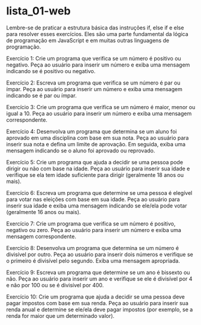 # lista_01-web
Lembre-se de praticar a estrutura básica das instruções if, else if e else para resolver
esses exercícios. Eles são uma parte fundamental da lógica de programação em
JavaScript e em muitas outras linguagens de programação.

Exercício 1: Crie um programa que verifica se um número é positivo ou negativo. Peça ao
usuário para inserir um número e exiba uma mensagem indicando se é positivo ou negativo.

Exercício 2: Escreva um programa que verifica se um número é par ou ímpar. Peça ao
usuário para inserir um número e exiba uma mensagem indicando se é par ou ímpar.

Exercício 3: Crie um programa que verifica se um número é maior, menor ou igual a 10.
Peça ao usuário para inserir um número e exiba uma mensagem correspondente.

Exercício 4: Desenvolva um programa que determina se um aluno foi aprovado em uma
disciplina com base em sua nota. Peça ao usuário para inserir sua nota e defina um limite
de aprovação. Em seguida, exiba uma mensagem indicando se o aluno foi aprovado ou
reprovado.

Exercício 5: Crie um programa que ajuda a decidir se uma pessoa pode dirigir ou não com
base na idade. Peça ao usuário para inserir sua idade e verifique se ela tem idade suficiente
para dirigir (geralmente 18 anos ou mais).

Exercício 6: Escreva um programa que determine se uma pessoa é elegível para votar nas
eleições com base em sua idade. Peça ao usuário para inserir sua idade e exiba uma
mensagem indicando se ele/ela pode votar (geralmente 16 anos ou mais).

Exercício 7: Crie um programa que verifica se um número é positivo, negativo ou zero.
Peça ao usuário para inserir um número e exiba uma mensagem correspondente.

Exercício 8: Desenvolva um programa que determina se um número é divisível por outro.
Peça ao usuário para inserir dois números e verifique se o primeiro é divisível pelo segundo.
Exiba uma mensagem apropriada.

Exercício 9: Escreva um programa que determine se um ano é bissexto ou não. Peça ao
usuário para inserir um ano e verifique se ele é divisível por 4 e não por 100 ou se é
divisível por 400.

Exercício 10: Crie um programa que ajuda a decidir se uma pessoa deve pagar impostos
com base em sua renda. Peça ao usuário para inserir sua renda anual e determine se
ele/ela deve pagar impostos (por exemplo, se a renda for maior que um determinado valor).

